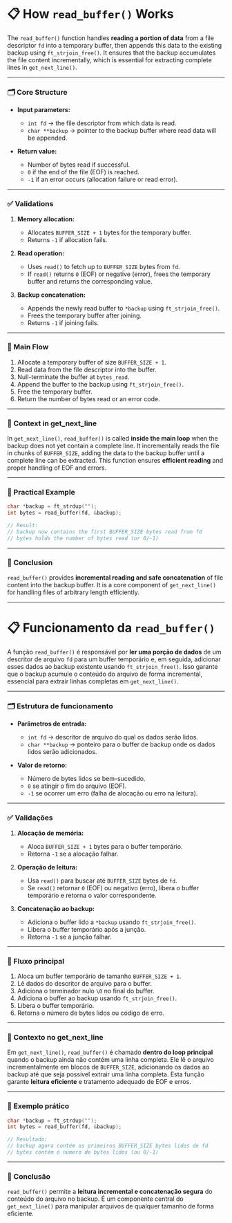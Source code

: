 # 📋 How `read_buffer()` Works

The `read_buffer()` function handles **reading a portion of data** from a file descriptor `fd` into a temporary buffer, then appends this data to the existing backup using `ft_strjoin_free()`. It ensures that the backup accumulates the file content incrementally, which is essential for extracting complete lines in `get_next_line()`.

---

### 🗂️ Core Structure

* **Input parameters:**

  * `int fd` → the file descriptor from which data is read.
  * `char **backup` → pointer to the backup buffer where read data will be appended.

* **Return value:**

  * Number of bytes read if successful.
  * `0` if the end of the file (EOF) is reached.
  * `-1` if an error occurs (allocation failure or read error).

---

### ✅ Validations

1. **Memory allocation:**

   * Allocates `BUFFER_SIZE + 1` bytes for the temporary buffer.
   * Returns `-1` if allocation fails.

2. **Read operation:**

   * Uses `read()` to fetch up to `BUFFER_SIZE` bytes from `fd`.
   * If `read()` returns `0` (EOF) or negative (error), frees the temporary buffer and returns the corresponding value.

3. **Backup concatenation:**

   * Appends the newly read buffer to `*backup` using `ft_strjoin_free()`.
   * Frees the temporary buffer after joining.
   * Returns `-1` if joining fails.

---

### 🔄 Main Flow

1. Allocate a temporary buffer of size `BUFFER_SIZE + 1`.
2. Read data from the file descriptor into the buffer.
3. Null-terminate the buffer at `bytes_read`.
4. Append the buffer to the backup using `ft_strjoin_free()`.
5. Free the temporary buffer.
6. Return the number of bytes read or an error code.

---

### 🔗 Context in get\_next\_line

In `get_next_line()`, `read_buffer()` is called **inside the main loop** when the backup does not yet contain a complete line. It incrementally reads the file in chunks of `BUFFER_SIZE`, adding the data to the backup buffer until a complete line can be extracted. This function ensures **efficient reading** and proper handling of EOF and errors.

---

### 📝 Practical Example

```c
char *backup = ft_strdup("");
int bytes = read_buffer(fd, &backup);

// Result:
// backup now contains the first BUFFER_SIZE bytes read from fd
// bytes holds the number of bytes read (or 0/-1)
```

---

### 🎯 Conclusion

`read_buffer()` provides **incremental reading and safe concatenation** of file content into the backup buffer. It is a core component of `get_next_line()` for handling files of arbitrary length efficiently.

---

# 📋 Funcionamento da `read_buffer()`

A função `read_buffer()` é responsável por **ler uma porção de dados** de um descritor de arquivo `fd` para um buffer temporário e, em seguida, adicionar esses dados ao backup existente usando `ft_strjoin_free()`. Isso garante que o backup acumule o conteúdo do arquivo de forma incremental, essencial para extrair linhas completas em `get_next_line()`.

---

### 🗂️ Estrutura de funcionamento

* **Parâmetros de entrada:**

  * `int fd` → descritor de arquivo do qual os dados serão lidos.
  * `char **backup` → ponteiro para o buffer de backup onde os dados lidos serão adicionados.

* **Valor de retorno:**

  * Número de bytes lidos se bem-sucedido.
  * `0` se atingir o fim do arquivo (EOF).
  * `-1` se ocorrer um erro (falha de alocação ou erro na leitura).

---

### ✅ Validações

1. **Alocação de memória:**

   * Aloca `BUFFER_SIZE + 1` bytes para o buffer temporário.
   * Retorna `-1` se a alocação falhar.

2. **Operação de leitura:**

   * Usa `read()` para buscar até `BUFFER_SIZE` bytes de `fd`.
   * Se `read()` retornar `0` (EOF) ou negativo (erro), libera o buffer temporário e retorna o valor correspondente.

3. **Concatenação ao backup:**

   * Adiciona o buffer lido a `*backup` usando `ft_strjoin_free()`.
   * Libera o buffer temporário após a junção.
   * Retorna `-1` se a junção falhar.

---

### 🔄 Fluxo principal

1. Aloca um buffer temporário de tamanho `BUFFER_SIZE + 1`.
2. Lê dados do descritor de arquivo para o buffer.
3. Adiciona o terminador nulo `\0` no final do buffer.
4. Adiciona o buffer ao backup usando `ft_strjoin_free()`.
5. Libera o buffer temporário.
6. Retorna o número de bytes lidos ou código de erro.

---

### 🔗 Contexto no get\_next\_line

Em `get_next_line()`, `read_buffer()` é chamado **dentro do loop principal** quando o backup ainda não contém uma linha completa. Ele lê o arquivo incrementalmente em blocos de `BUFFER_SIZE`, adicionando os dados ao backup até que seja possível extrair uma linha completa. Esta função garante **leitura eficiente** e tratamento adequado de EOF e erros.

---

### 📝 Exemplo prático

```c
char *backup = ft_strdup("");
int bytes = read_buffer(fd, &backup);

// Resultado:
// backup agora contém os primeiros BUFFER_SIZE bytes lidos de fd
// bytes contém o número de bytes lidos (ou 0/-1)
```

---

### 🎯 Conclusão

`read_buffer()` permite a **leitura incremental e concatenação segura** do conteúdo do arquivo no backup. É um componente central do `get_next_line()` para manipular arquivos de qualquer tamanho de forma eficiente.
